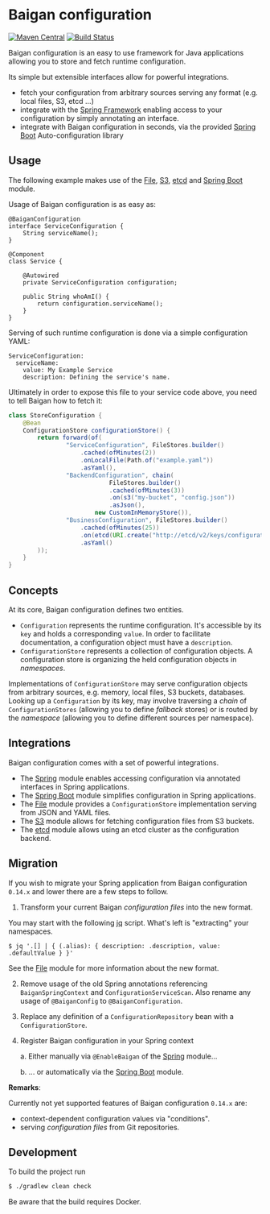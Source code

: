 # Baigan configuration

[![Maven Central](https://img.shields.io/maven-central/v/org.zalando/baigan-config.svg)](https://maven-badges.herokuapp.com/maven-central/org.zalando/baigan-config)
[![Build Status](https://img.shields.io/travis/lukasniemeier-zalando/baigan-config/master.svg)](https://travis-ci.org/lukasniemeier-zalando/baigan-config)

Baigan configuration is an easy to use framework for Java applications allowing you to store and fetch runtime configuration.

Its simple but extensible interfaces allow for powerful integrations.

* fetch your configuration from arbitrary sources serving any format (e.g. local files, S3, etcd ...)
* integrate with the [Spring Framework](https://spring.io/) enabling access to your configuration by simply annotating an interface.
* integrate with Baigan configuration in seconds, via the provided [Spring Boot](https://spring.io/projects/spring-boot) Auto-configuration library

## Usage

The following example makes use of the [File](file), [S3](s3), [etcd](etcd) and [Spring Boot](spring-boot-autoconfigure) module.

Usage of Baigan configuration is as easy as:

```
@BaiganConfiguration
interface ServiceConfiguration {
    String serviceName();
}

@Component
class Service {

    @Autowired
    private ServiceConfiguration configuration;

    public String whoAmI() {
        return configuration.serviceName();
    }
}

```

Serving of such runtime configuration is done via a simple configuration YAML:

```
ServiceConfiguration:
  serviceName:
    value: My Example Service
    description: Defining the service's name.
```

Ultimately in order to expose this file to your service code above, you need to tell Baigan how to fetch it:

```java
class StoreConfiguration {
    @Bean
    ConfigurationStore configurationStore() {
        return forward(of(
                "ServiceConfiguration", FileStores.builder()
                    .cached(ofMinutes(2))
                    .onLocalFile(Path.of("example.yaml"))
                    .asYaml(),
                "BackendConfiguration", chain(
                            FileStores.builder()
                            .cached(ofMinutes(3))
                            .on(s3("my-bucket", "config.json"))
                            .asJson(),
                        new CustomInMemoryStore()),
                "BusinessConfiguration", FileStores.builder()
                    .cached(ofMinutes(25))
                    .on(etcd(URI.create("http://etcd/v2/keys/configuration")))
                    .asYaml()
        ));
    }
}
```

## Concepts

At its core, Baigan configuration defines two entities.

- `Configuration` represents the runtime configuration. It's accessible by its `key` and holds a corresponding `value`. 
In order to facilitate documentation, a configuration object must have a `description`.
- `ConfigurationStore` represents a collection of configuration objects. 
A configuration store is organizing the held configuration objects in *namespaces*.

Implementations of `ConfigurationStore` may serve configuration objects from arbitrary sources, e.g. memory, local files, S3 buckets, databases.
Looking up a `Configuration` by its key, may involve traversing a *chain* of `ConfigurationStores` (allowing you to define *fallback* stores) or
is routed by the *namespace* (allowing you to define different sources per namespace).

## Integrations

Baigan configuration comes with a set of powerful integrations.

* The [Spring](spring) module enables accessing configuration via annotated interfaces in Spring applications.
* The [Spring Boot](spring-boot-autoconfigure) module simplifies configuration in Spring applications.
* The [File](file) module provides a `ConfigurationStore` implementation serving from JSON and YAML files.
* The [S3](s3) module allows for fetching configuration files from S3 buckets.
* The [etcd](etcd) module allows using an etcd cluster as the configuration backend.

## Migration

If you wish to migrate your Spring application from Baigan configuration `0.14.x` and lower there are a few steps to follow.

1. Transform your current Baigan *configuration files* into the new format. 

You may start with the following [jq](https://stedolan.github.io/jq/manual/) script. What's left is "extracting" your namespaces. 

```
$ jq '.[] | { (.alias): { description: .description, value: .defaultValue } }'
```

See the [File](file) module for more information about the new format.

2. Remove usage of the old Spring annotations referencing `BaiganSpringContext` and `ConfigurationServiceScan`. 
Also rename any usage of `@BaiganConfig` to `@BaiganConfiguration`.

3. Replace any definition of a `ConfigurationRepository` bean with a `ConfigurationStore`. 

4. Register Baigan configuration in your Spring context
    
    a. Either manually via `@EnableBaigan` of the [Spring](spring) module...
    
    b. ... or automatically via the  [Spring Boot](spring-boot-autoconfigure) module.
    
**Remarks**:

Currently not yet supported features of Baigan configuration `0.14.x` are:

* context-dependent configuration values via "conditions".
* serving *configuration files* from Git repositories.

## Development

To build the project run

```bash
$ ./gradlew clean check
```

Be aware that the build requires Docker.

